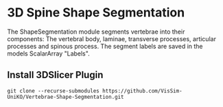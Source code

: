 # 3D Spine Shape Segmentation
The ShapeSegmentation module segments vertebrae into their components: The vertebral body, laminae, transverse processes, articular processes and spinous process.
The segment labels are saved in the models ScalarArray "Labels".

## Install 3DSlicer Plugin
`git clone --recurse-submodules https://github.com/VisSim-UniKO/Vertebrae-Shape-Segmentation.git`
